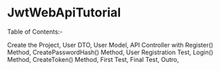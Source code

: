 # JwtWebApiTutorial

Table of Contents:-


Create the Project,
User DTO,
User Model,
API Controller with Register() Method,
CreatePasswordHash() Method,
User Registration Test,
Login() Method,
CreateToken() Method,
First Test,
Final Test,
Outro,
